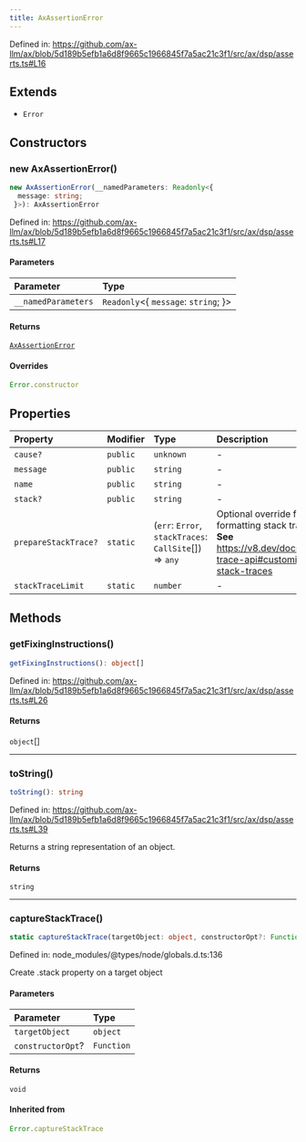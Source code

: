 ```yaml
---
title: AxAssertionError
---
```


Defined in: https://github.com/ax-llm/ax/blob/5d189b5efb1a6d8f9665c1966845f7a5ac21c3f1/src/ax/dsp/asserts.ts#L16

## Extends

- `Error`

## Constructors

<a id="constructors"></a>

### new AxAssertionError()

```ts
new AxAssertionError(__namedParameters: Readonly<{
  message: string;
 }>): AxAssertionError
```

Defined in: https://github.com/ax-llm/ax/blob/5d189b5efb1a6d8f9665c1966845f7a5ac21c3f1/src/ax/dsp/asserts.ts#L17

#### Parameters

| Parameter | Type |
| :------ | :------ |
| `__namedParameters` | `Readonly`\<\{ `message`: `string`; \}\> |

#### Returns

[`AxAssertionError`](/api/#03-apidocs/classaxassertionerror)

#### Overrides

```ts
Error.constructor
```

## Properties

| Property | Modifier | Type | Description | Inherited from |
| :------ | :------ | :------ | :------ | :------ |
| <a id="cause"></a> `cause?` | `public` | `unknown` | - | `Error.cause` |
| <a id="message"></a> `message` | `public` | `string` | - | `Error.message` |
| <a id="name"></a> `name` | `public` | `string` | - | `Error.name` |
| <a id="stack"></a> `stack?` | `public` | `string` | - | `Error.stack` |
| <a id="prepareStackTrace"></a> `prepareStackTrace?` | `static` | (`err`: `Error`, `stackTraces`: `CallSite`[]) => `any` | Optional override for formatting stack traces **See** https://v8.dev/docs/stack-trace-api#customizing-stack-traces | `Error.prepareStackTrace` |
| <a id="stackTraceLimit"></a> `stackTraceLimit` | `static` | `number` | - | `Error.stackTraceLimit` |

## Methods

<a id="getFixingInstructions"></a>

### getFixingInstructions()

```ts
getFixingInstructions(): object[]
```

Defined in: https://github.com/ax-llm/ax/blob/5d189b5efb1a6d8f9665c1966845f7a5ac21c3f1/src/ax/dsp/asserts.ts#L26

#### Returns

`object`[]

***

<a id="toString"></a>

### toString()

```ts
toString(): string
```

Defined in: https://github.com/ax-llm/ax/blob/5d189b5efb1a6d8f9665c1966845f7a5ac21c3f1/src/ax/dsp/asserts.ts#L39

Returns a string representation of an object.

#### Returns

`string`

***

<a id="captureStackTrace"></a>

### captureStackTrace()

```ts
static captureStackTrace(targetObject: object, constructorOpt?: Function): void
```

Defined in: node\_modules/@types/node/globals.d.ts:136

Create .stack property on a target object

#### Parameters

| Parameter | Type |
| :------ | :------ |
| `targetObject` | `object` |
| `constructorOpt`? | `Function` |

#### Returns

`void`

#### Inherited from

```ts
Error.captureStackTrace
```
